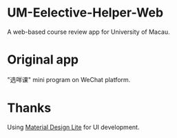 # UM-Eelective-Helper-Web
A web-based course review app for University of Macau.

# Original app
"选咩课" mini program on WeChat platform.

# Thanks
Using [Material Design Lite](https://getmdl.io/) for UI development.
